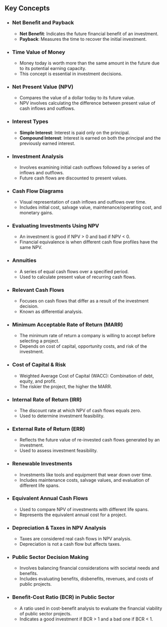 ## Key Concepts
- ### Net Benefit and Payback
	- **Net Benefit**: Indicates the future financial benefit of an investment.
	- **Payback**: Measures the time to recover the initial investment.
- ### Time Value of Money
	- Money today is worth more than the same amount in the future due to its potential earning capacity.
	- This concept is essential in investment decisions.
- ### Net Present Value (NPV)
	- Compares the value of a dollar today to its future value.
	- NPV involves calculating the difference between present value of cash inflows and outflows.
- ### Interest Types
	- **Simple Interest**: Interest is paid only on the principal.
	- **Compound Interest**: Interest is earned on both the principal and the previously earned interest.
- ### Investment Analysis
	- Involves examining initial cash outflows followed by a series of inflows and outflows.
	- Future cash flows are discounted to present values.
- ### Cash Flow Diagrams
	- Visual representation of cash inflows and outflows over time.
	- Includes initial cost, salvage value, maintenance/operating cost, and monetary gains.
- ### Evaluating Investments Using NPV
	- An investment is good if NPV > 0 and bad if NPV < 0.
	- Financial equivalence is when different cash flow profiles have the same NPV.
- ### Annuities
	- A series of equal cash flows over a specified period.
	- Used to calculate present value of recurring cash flows.
- ### Relevant Cash Flows
	- Focuses on cash flows that differ as a result of the investment decision.
	- Known as differential analysis.
- ### Minimum Acceptable Rate of Return (MARR)
	- The minimum rate of return a company is willing to accept before selecting a project.
	- Depends on cost of capital, opportunity costs, and risk of the investment.
- ### Cost of Capital & Risk
	- Weighted Average Cost of Capital (WACC): Combination of debt, equity, and profit.
	- The riskier the project, the higher the MARR.
- ### Internal Rate of Return (IRR)
	- The discount rate at which NPV of cash flows equals zero.
	- Used to determine investment feasibility.
- ### External Rate of Return (ERR)
	- Reflects the future value of re-invested cash flows generated by an investment.
	- Used to assess investment feasibility.
- ### Renewable Investments
	- Investments like tools and equipment that wear down over time.
	- Includes maintenance costs, salvage values, and evaluation of different life spans.
- ### Equivalent Annual Cash Flows
	- Used to compare NPV of investments with different life spans.
	- Represents the equivalent annual cost for a project.
- ### Depreciation & Taxes in NPV Analysis
	- Taxes are considered real cash flows in NPV analysis.
	- Depreciation is not a cash flow but affects taxes.
- ### Public Sector Decision Making
	- Involves balancing financial considerations with societal needs and benefits.
	- Includes evaluating benefits, disbenefits, revenues, and costs of public projects.
- ### Benefit-Cost Ratio (BCR) in Public Sector
	- A ratio used in cost-benefit analysis to evaluate the financial viability of public sector projects.
	- Indicates a good investment if BCR > 1 and a bad one if BCR < 1.